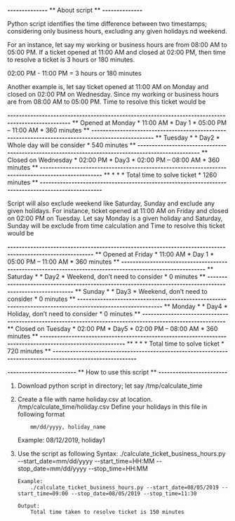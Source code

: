 **--------------**
** About script **
**--------------**

Python script identifies the time difference between two timestamps; considering only business hours, excluding any given holidays nd weekend.

For an instance, let say my working or business hours are from 08:00 AM to 05:00 PM. If a ticket opened at 11:00 AM and closed at 02:00 PM, then time to resolve a ticket is 3 hours or 180 minutes.

02:00 PM - 11:00 PM = 3 hours or 180 minutes

Another example is, let say ticket opened at 11:00 AM on Monday and closed on 02:00 PM on Wednesday. Since my working or business hours are from 08:00 AM to 05:00 PM. Time to resolve this ticket would be

**--------------------------------------------------------------------------------------------------**
** Opened at Monday    * 11:00 AM    *	 Day 1  * 	05:00 PM – 11:00 AM          *	360 minutes **
**--------------------------------------------------------------------------------------------------**
** Tuesday	       *             *   Day2   *	Whole day will be consider   *	540 minutes **
**--------------------------------------------------------------------------------------------------**
** Closed on Wednesday * 02:00 PM    *	 Day3   *	02:00 PM – 08:00 AM	     *  360 minutes **
**--------------------------------------------------------------------------------------------------**
**		       *             *          *       Total time to solve ticket   * 1260 minutes **
**--------------------------------------------------------------------------------------------------**


Script will also exclude weekend like Saturday, Sunday and exclude any given holidays. For instance, ticket opened at 11:00 AM on Friday and closed on 02:00 PM on Tuesday. Let say Monday is a given holiday and Saturday, Sunday will be exclude from time calculation and Time to resolve this ticket would be

**----------------------------------------------------------------------------------------------------------**
** Opened at Friday   *	11:00 AM    *	Day 1  * 	05:00 PM – 11:00 AM               *	360 minutes **
**----------------------------------------------------------------------------------------------------------**
** Saturday	      *	            *   Day2   *	Weekend, don’t need to consider   *	  0 minutes **
**----------------------------------------------------------------------------------------------------------**
** Sunday 	      *	            *   Day3   *	Weekend, don’t need to consider   *	  0 minutes **
**----------------------------------------------------------------------------------------------------------**
** Monday 	      *	            *   Day4   *	Holiday, don’t need to consider   *	  0 minutes **
**----------------------------------------------------------------------------------------------------------**
** Closed on Tuesday  *	02:00 PM    *	Day5   *	02:00 PM – 08:00 AM	          *     360 minutes **
**----------------------------------------------------------------------------------------------------------**
**		      *	            *          *        Total time to solve ticket        *	720 minutes **
**----------------------------------------------------------------------------------------------------------**


**------------------------**
** How to use this script **
**------------------------**

  1.	Download python script in directory; let say /tmp/calculate_time
  2.	Create a file with name holiday.csv at location.  /tmp/calculate_time/holiday.csv
  	    Define your holidays in this file in following format
        
                mm/dd/yyyy, holiday_name

        Example:
                08/12/2019, holiday1
  3.	Use the script as following
            Syntax:
                ./calculate_ticket_business_hours.py --start_date=mm/dd/yyyy --start_time=HH:MM --stop_date=mm/dd/yyyy --stop_time=HH:MM

            Example:
                ./calculate_ticket_business_hours.py --start_date=08/05/2019 --start_time=09:00 --stop_date=08/05/2019 --stop_time=11:30

            Output:
                Total time taken to resolve ticket is 150 minutes
